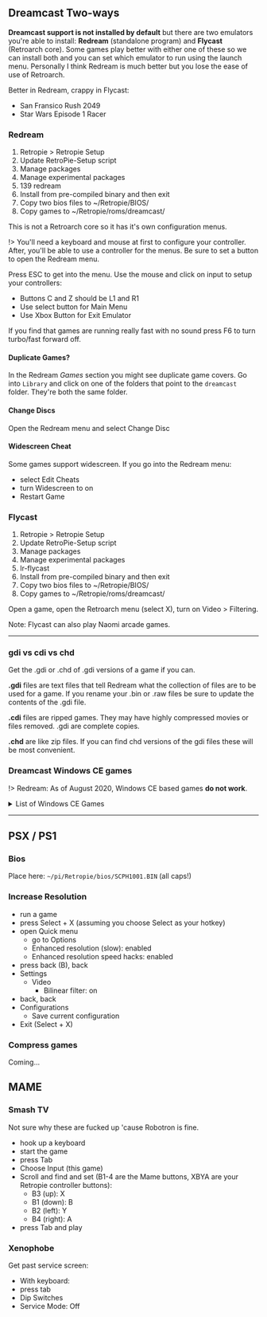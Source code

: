## Dreamcast Two-ways

**Dreamcast support is not installed by default** but there are two emulators you're able to install: **Redream** (standalone program) and **Flycast** (Retroarch core). Some games play better with either one of these so we can install both and you can set which emulator to run using the launch menu. Personally I think Redream is much better but you lose the ease of use of Retroarch.

Better in Redream, crappy in Flycast:

- San Fransico Rush 2049
- Star Wars Episode 1 Racer

### Redream

1. Retropie > Retropie Setup
2. Update RetroPie-Setup script
3. Manage packages
4. Manage experimental packages
5. 139 redream
6. Install from pre-compiled binary and then exit
7. Copy two bios files to ~/Retropie/BIOS/
8. Copy games to ~/Retropie/roms/dreamcast/

This is not a Retroarch core so it has it's own configuration menus.

!> You'll need a keyboard and mouse at first to configure your controller. After, you'll be able to use a controller for the menus. Be sure to set a button to open the Redream menu.

Press ESC to get into the menu. Use the mouse and click on input to setup your controllers:

- Buttons C and Z should be L1 and R1
- Use select button for Main Menu
- Use Xbox Button for Exit Emulator

If you find that games are running really fast with no sound press F6 to turn turbo/fast forward off.

#### Duplicate Games?

In the Redream *Games* section you might see duplicate game covers. Go into `Library` and click on one of the folders that point to the `dreamcast` folder. They're both the same folder.

#### Change Discs

Open the Redream menu and select Change Disc

#### Widescreen Cheat

Some games support widescreen. If you go into the Redream menu:

- select Edit Cheats
- turn Widescreen to on
- Restart Game


### Flycast

1. Retropie > Retropie Setup
2. Update RetroPie-Setup script
3. Manage packages
4. Manage experimental packages
5. lr-flycast
6. Install from pre-compiled binary and then exit
7. Copy two bios files to ~/Retropie/BIOS/
8. Copy games to ~/Retropie/roms/dreamcast/

Open a game, open the Retroarch menu (select X), turn on Video > Filtering.

Note: Flycast can also play Naomi arcade games.

---

### gdi vs cdi vs chd

Get the .gdi  or .chd of .gdi versions of a game if you can.

**.gdi** files are text files that tell Redream what the collection of files are to be used for a game. If you rename your .bin or .raw files be sure to update the contents of the .gdi file.

**.cdi** files are ripped games. They may have highly compressed movies or files removed. .gdi are complete copies.

**.chd** are like zip files. If you can find chd versions of the gdi files these will be most convenient.

### Dreamcast Windows CE games

!> Redream: As of August 2020, Windows CE based games **do not work**.

<details>
<summary>List of Windows CE Games</summary>

- 4x4 Evolution
- Armada
- Atari Anniversary Edition
- Bang! Gunship Elite
- Bust-A-Move 4
- Caesars Palace 2000: Millennium Gold Edition
- Championship Surfer
- Cherry Blossom
- Densha de Go! 2
- Ducati World Racing Challenge
- Eisei Meijin III: Game Creator Yoshimura Nobuhiro no Zunou
- For Symphony: With All One's Heart
- Fragrance Tale
- Get!! Colonies
- Giant Killers
- Happy Lesson
- Hello Kitty no Garden Panic
- Hello Kitty no Lovely Fruit Park
- Hello Kitty no Magical Block
- Hello Kitty no Waku Waku Cookies
- Hidden & Dangerous
- Hoyle Casino
- Hundred Swords
- Jimmy White's 2: Cueball
- Kaitou Apricot
- KISS: Psycho Circus: The Nightmare Child
- Kita e. White Illumination
- Kitahei Gold
- Marionette Company
- Marionette Company 2
- Maximum Pool
- Midway's Greatest Arcade Hits Volume 1
- Midway's Greatest Arcade Hits Volume 2
- Miss Moonlight
- Morita no Saikyou Reversi
- Morita no Saikyou Shogi
- The Next Tetris
- Net de Para: Nekosogi Paradise
- NFL QB Club 2001
- NFL Quarterback Club 2000
- Nightmare Creatures II
- Nishikaze no Rhapsody
- Plus Plum
- Princess Maker Collection
- Q*bert
- Railroad Tycoon II
- Resident Evil 2
- Rune Jade
- Sega Rally 2
- Sekai Fushigi Hakken! Troy
- Shinseiki Evangelion: Typing E-Keikaku
- Shinseiki Evangelion: Typing Hokan Keikaku
- Sno-Cross Championship Racing
- Soukou no Kihei: Space Griffon
- South Park: Chef's Luv Shack
- Spirit of Speed 1937
- Starlancer
- Super Producers
- Super Robot Taisen Alpha for Dreamcast
- Super Runabout
- Super Runabout: San Francisco Edition
- Sweet Season
- Taxi 2
- Tomb Raider Chronicles
- Tomb Raider: The Last Revelation
- Tom Clancy's Rainbow Six
- Tsuushin Taisen Logic Battle Daisessen
- UnderCover AD2025 Kei
- Urban Chaos
- Virtua Cop 2
- WebTV for Dreamcast
- Who Wants to Beat Up a Millionaire
- Wild Metal
- World Neverland Plus: Orurudo Oukoku Monogatari
- Worms Armageddon
- Worms World Party
- Yoshia no Oka de Nekoronde...
- Yuki Gatari

</details>

---



## PSX / PS1

### Bios 

Place here: `~/pi/Retropie/bios/SCPH1001.BIN` (all caps!)


### Increase Resolution

- run a game
- press Select + X (assuming you choose Select as your hotkey)
- open Quick menu
    - go to Options
    - Enhanced resolution (slow): enabled
    - Enhanced resolution speed hacks: enabled
- press back (B), back
- Settings
    - Video
        - Bilinear filter: on
- back, back
- Configurations
    - Save current configuration
- Exit (Select + X)


### Compress games

Coming...


## MAME


### Smash TV

Not sure why these are fucked up 'cause Robotron is fine. 

- hook up a keyboard
- start the game
- press Tab
- Choose Input (this game)
- Scroll and find and set (B1-4 are the Mame buttons, XBYA are your Retropie controller buttons):
    - B3 (up): X
    - B1 (down): B
    - B2 (left): Y
    - B4 (right): A
- press Tab and play


### Xenophobe

Get past service screen:
- With keyboard:
- press tab
- Dip Switches
- Service Mode: Off
